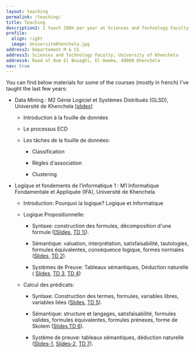 ```yaml
---
layout: teaching
permalink: /teaching/
title: Teaching
description2: I teach 288h per year at Sciences and Technology Faculty, University of Khenchela. You can reach me there at the following mailing address.
profile:
  align: right
  image: UniversiteKhenchela.jpg
address2: Département M & CS
address3: Sciences and Technology Faculty, University of Khenchela
address4: Raod of Oum El Bouaghi, El Hamma, 40000 Khenchela 
nav: true
---
```





You can find below materials for some of the courses (mostly in french) I've taught the last few years:

- Data Mining : M2 Génie Logiciel et Systèmes Distribués (GLSD), Université de Khenchela  <a href="{{site.baseurl}}/assets/pdf/Chap3_reducDim.pdf">[slides]</a>

    - Introduction à la fouille de données
    
    - Le processus ECD
    
    - Les tâches de la fouille de données:
    
	    - Classification
    
	    - Règles d'association
    
	    - Clustering 

- Logique et fondements de l’informatique 1 : M1 Informatique Fondamentale et Appliquée (IFA), Université de Khenchela  

    - Introduction: Pourquoi la logique? Logique et Informatique

    - Logique Propositionnelle: 
    	    
	    - Syntaxe: construction des formules, décomposition d'une formule (<a href="{{site.baseurl}}/assets/pdf/LPropSynSem .pdf">[Slides</a>, <a href="{{site.baseurl}}/assets/pdf/TD-1-LFI.pdf">TD 1]</a>).
           
	    - Sémantique: valuation, interprétation, satisfaisabilité, tautologies, formules équivalentes, conséquence logique, formes normales (<a href="{{site.baseurl}}/assets/pdf/LPropSynSem .pdf">Slides</a>, <a href="{{site.baseurl}}/assets/pdf/TD-2-LFI.pdf">TD 2</a>).
	    
	    - Systèmes de Preuve: Tableaux sémantiques, Déduction naturelle ( <a href="{{site.baseurl}}/assets/pdf/LPropTabSemantique.PDF">Slides</a>, <a href="{{site.baseurl}}/assets/pdf/TD-3-LFI.pdf">TD 3</a>, <a href="{{site.baseurl}}/assets/pdf/TD-4-LFI.pdf">TD 4</a>)
    
    - Calcul des prédicats:  
            
	    - Syntaxe: Construction des termes, formules, variables libres, variables liées (<a href="{{site.baseurl}}/assets/pdf/LPred-Syn.PDF">Slides</a>, <a href="{{site.baseurl}}/assets/pdf/TD-5-LFI.pdf">TD 5</a>).
            
	    - Sémantique: structure et langages, satisfaisabilité, formules valides, formules équivalentes, formules prénexes, forme de Skolem (<a href="{{site.baseurl}}/assets/pdf/LPred-Sem1.PDF">Slides</a>,<a href="{{site.baseurl}}/assets/pdf/TD-6-LFI.pdf">TD 6</a>).
	    
	    - Système de preuve: tableaux sémantiques, déduction naturelle (<a href="{{site.baseurl}}/assets/pdf/LPredDedNat-RegBase.pdf">Slides-1</a>, <a href="{{site.baseurl}}/assets/pdf/LPredDedNat-RegDerivees.pdf">Slides-2</a>, <a href="{{site.baseurl}}/assets/pdf/TD-7-LFI.pdf">TD 7</a>).

